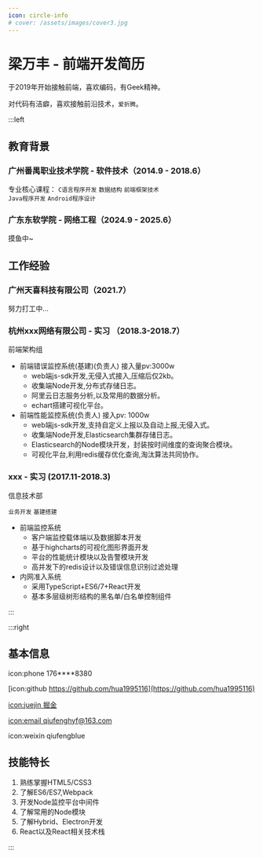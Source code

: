 ```yaml
---
icon: circle-info
# cover: /assets/images/cover3.jpg
---
```


# 梁万丰 - 前端开发简历



于2019年开始接触前端，喜欢编码，有Geek精神。


对代码有洁癖，喜欢接触前沿技术，`爱折腾`。
 <!-- more -->

:::left

## 教育背景
### 广州番禺职业技术学院 - 软件技术（2014.9 - 2018.6）

专业核心课程：
`C语言程序开发`  `数据结构`  `前端框架技术`  
`Java程序开发` `Android程序设计`

### 广东东软学院 - 网络工程（2024.9 - 2025.6）
摸鱼中~




## 工作经验

### 广州天喜科技有限公司（2021.7）
努力打工中...

### 杭州xxx网络有限公司 - 实习 （2018.3-2018.7）
前端架构组

- 前端错误监控系统(基建)(负责人) 接入量pv:3000w
  - web端js-sdk开发,无侵入式接入,压缩后仅2kb。
  - 收集端Node开发,分布式存储日志。
  - 阿里云日志服务分析,以及常用的数据分析。
  - echart搭建可视化平台。
- 前端性能监控系统(负责人) 接入pv: 1000w
  - web端js-sdk开发,支持自定义上报以及自动上报,无侵入式。
  - 收集端Node开发,Elasticsearch集群存储日志。
  - Elasticsearch的Node模块开发，封装按时间维度的查询聚合模块。
  - 可视化平台,利用redis缓存优化查询,淘汰算法共同协作。

### xxx - 实习 (2017.11-2018.3)
信息技术部

`业务开发` `基建搭建`

- 前端监控系统
  - 客户端监控载体端以及数据脚本开发
  - 基于highcharts的可视化图形界面开发
  - 平台的性能统计模块以及告警模块开发
  - 高并发下的redis设计以及错误信息识别过滤处理
- 内网准入系统
  - 采用TypeScript+ES6/7+React开发
  - 基本多层级树形结构的黑名单/白名单控制组件


:::

:::right
## 基本信息
icon:phone 176****8380

[icon:github https://github.com/hua1995116](https://github.com/hua1995116)

[icon:juejin 掘金](https://juejin.cn/user/923245497557111) 

[icon:email qiufenghyf@163.com](mailto:qiufenghyf@163.com)

icon:weixin qiufengblue

## 技能特长
1. 熟练掌握HTML5/CSS3
2. 了解ES6/ES7,Webpack
3. 开发Node监控平台中间件
4. 了解常用的Node模块
5. 了解Hybrid、Electron开发
6. React以及React相关技术栈

:::


